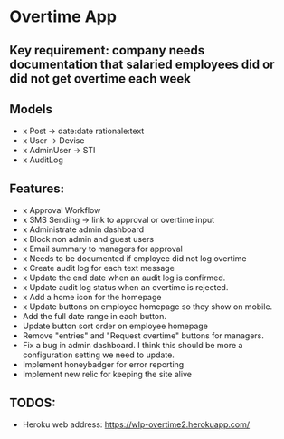 # Overtime App

## Key requirement: company needs documentation that salaried employees did or did not get overtime each week

## Models
- x Post -> date:date rationale:text
- x User -> Devise
- x AdminUser -> STI
- x AuditLog

## Features:
- x Approval Workflow
- x SMS Sending -> link to approval or overtime input
- x Administrate admin dashboard
- x Block non admin and guest users
- x Email summary to managers for approval
- x Needs to be documented if employee did not log overtime
- x Create audit log for each text message
- x Update the end date when an audit log is confirmed.
- x Update audit log status when an overtime is rejected.
- x Add a home icon for the homepage
- x Update buttons on employee homepage so they show on mobile.
- Add the full date range in each button.
- Update button sort order on employee homepage
- Remove "entries" and "Request overtime" buttons for managers.
- Fix a bug in admin dashboard. I think this should be more a configuration setting we need to update.
- Implement honeybadger for error reporting
- Implement new relic for keeping the site alive

## TODOS:


- Heroku web address: https://wlp-overtime2.herokuapp.com/